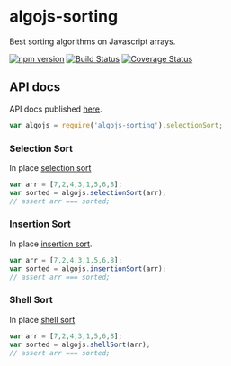 # algojs-sorting
Best sorting algorithms on Javascript arrays.

[![npm version][npm-image]][npm-url] [![Build Status][travis-image]][travis-url] [![Coverage Status][coveralls-image]][coveralls-url]

## API docs
API docs published <a href="http://angiolep.github.io/algojs-sorting" target="_blank">here</a>.


```javascript
var algojs = require('algojs-sorting').selectionSort;
```


### Selection Sort
In place [selection sort](https://en.wikipedia.org/wiki/Shell_sort)

```javascript
var arr = [7,2,4,3,1,5,6,8];
var sorted = algojs.selectionSort(arr);
// assert arr === sorted;
```


### Insertion Sort
In place [insertion sort](https://en.wikipedia.org/wiki/Insertion_sort).

```javascript
var arr = [7,2,4,3,1,5,6,8];
var sorted = algojs.insertionSort(arr);
// assert arr === sorted;
```

### Shell Sort
In place [shell sort](https://en.wikipedia.org/wiki/Selection_sort) 

```javascript
var arr = [7,2,4,3,1,5,6,8];
var sorted = algojs.shellSort(arr);
// assert arr === sorted;
```

[npm-image]: https://badge.fury.io/js/algojs-sorting.svg
[npm-url]: https://badge.fury.io/js/algojs-sorting

[travis-image]: https://travis-ci.org/angiolep/algojs-sorting.svg?branch=master
[travis-url]: https://travis-ci.org/angiolep/algojs-sorting

[coveralls-image]: https://coveralls.io/repos/github/angiolep/algojs-sorting/badge.svg?branch=master
[coveralls-url]: https://coveralls.io/github/angiolep/algojs-sorting?branch=master


